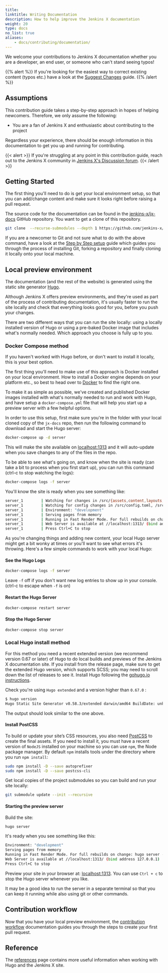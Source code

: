 ```yaml
---
title:
linktitle: Writing Documentation
description: How to help improve the Jenkins X documentation
weight: 20
type: docs
no_list: true
aliases:
    - docs/contributing/documentation/
---
```


We welcome your contributions to Jenkins X documentation whether you are a developer, an end user, or someone who can't stand seeing typos!

{{% alert %}}
If you're looking for the easiest way to correct existing content (typos etc.) have a look at the [Suggest Changes](/community/documentation/changes/) guide.
{{% /alert %}}

## Assumptions

This contribution guide takes a step-by-step approach in hopes of helping newcomers.
Therefore, we only assume the following:

* You are a fan of Jenkins X and enthusiastic about contributing to the project

Regardless your experience, there should be enough information in this documentation to get you up and running for contributing.

{{< alert >}}
If you're struggling at any point in this contribution guide, reach out to the Jenkins X community in [Jenkins X's Discussion forum](/community/).
{{< /alert >}}

## Getting Started

The first thing you'll need to do is get your local environment setup, so that you can add/change content and make sure it looks right before raising a pull request.

The source code for the documentation can be found in the [jenkins-x/jx-docs](https://github.com/jenkins-x/jx-docs) GitHub repository.
You want to get a clone of this repository.

```bash
git clone  --recurse-submodules --depth 1 https://github.com/jenkins-x/jx-docs.git
```

If you are a newcomer to Git and not sure what to do with the above command, have a look at the [Step by Step setup](/community/documentation/step-by-step/) guide which guides you through the process of installing Git, forking a repository and finally cloning it locally onto your local machine.

## Local preview environment

The documentation (and the rest of the website) is generated using the static site generator [Hugo](https://gohugo.io).

Although Jenkins X offers preview environments, and they're used as part of the process of contributing documentation, it's usually faster to run the site locally and check that everything looks good for you, before you push your changes.

There are two different ways that you can run the site locally: using a locally installed version of Hugo or using a pre-baked Docker image that includes what's normally needed. Which approach you choose is fully up to you.

### Docker Compose method

If you haven't worked with Hugo before, or don't want to install it locally, this is your best option.

The first thing you'll need to make use of this approach is Docker installed on your local environment. How to install a Docker engine depends on your platform etc., so best to head over to [Docker](https://docs.docker.com/install/) to find the right one.

To make it as simple as possible, we've created and published Docker images installed with what's normally needed to run and work with Hugo, and have setup a `docker-compose.yml` file that will help you start up a preview server with a few helpful options.

In order to use this setup, first make sure you're in the folder with your local cloned copy of the `jx-docs` repo, then run the following command to download and start the Hugo server:

```sh
docker-compose up -d server
```

This will make the site available on [localhost:1313](http://localhost:1313/) and it will auto-update when you save changes to any of the files in the repo.

To be able to see what's going on, and know when the site is ready (can take a bit to process when you first start up), you can run this command (ctrl-c to stop watching the logs):

```sh
docker-compose logs -f server
```

You'll know the site is ready when you see something like:

```sh
server_1        | Watching for changes in /src/{assets,content,layouts,static,themes}
server_1        | Watching for config changes in /src/config.toml, /src/themes/docsy/config.toml
server_1        | Environment: "development"
server_1        | Serving pages from memory
server_1        | Running in Fast Render Mode. For full rebuilds on change: hugo server --disableFastRender
server_1        | Web Server is available at //localhost:1313/ (bind address 0.0.0.0)
server_1        | Press Ctrl+C to stop
```

As you're changing things and adding new content, your local Hugo server might get a bit wonky at times or you'll want to see what errors it's throwing. Here's a few simple commands to work with your local Hugo:

#### See the Hugo Logs

```sh
docker-compose logs -f server
```

Leave `-f` off if you don't want new log entries to show up in your console. (ctrl-c to escape when `-f` is on)

#### Restart the Hugo Server

```sh
docker-compose restart server
```

#### Stop the Hugo Server

```sh
docker-compose stop server
```

### Local Hugo install method

For this method you need a recent extended version (we recommend version 0.67 or later) of Hugo to do local builds and previews of the Jenkins X documentation site.
If you install from the release page, make sure to get the extended Hugo version, which supports SCSS; you may need to scroll down the list of releases to see it.
Install Hugo following the [gohugo.io instructions](https://gohugo.io/getting-started/installing).

Check you're using `Hugo extended` and a version higher than `0.67.0` :

```sh
$ hugo version
Hugo Static Site Generator v0.58.3/extended darwin/amd64 BuildDate: unknown
```

The output should look similar to the one above.

#### Install PostCSS

To build or update your site’s CSS resources, you also need [PostCSS](https://postcss.org/) to create the final assets. If you need to install it, you must have a recent version of `NodeJS` installed on your machine so you can use `npm`, the Node package manager. By default `npm` installs tools under the directory where you run `npm install`:

```sh
sudo npm install -D --save autoprefixer
sudo npm install -D --save postcss-cli
```

Get local copies of the project submodules so you can build and run your site locally:

```sh
git submodule update --init --recursive
```

#### Starting the preview server

Build the site:

```sh
hugo server
```

It's ready when you see something like this:

```sh
Environment: "development"
Serving pages from memory
Running in Fast Render Mode. For full rebuilds on change: hugo server --disableFastRender
Web Server is available at //localhost:1313/ (bind address 127.0.0.1)
Press Ctrl+C to stop
```

Preview your site in your browser at: [localhost:1313](http://localhost:1313). You can use `Ctrl + c` to stop the Hugo server whenever you like.

It may be a good idea to run the server in a separate terminal so that you can keep it running while also using git or other commands.

## Contribution workflow

Now that you have your local preview environment, the [contribution workflow](/community/documentation/workflow/) documentation guides you through the steps to create your first pull request.

## Reference

The [references](/community/documentation/reference/) page contains more useful information when working with Hugo and the Jenkins X site.
